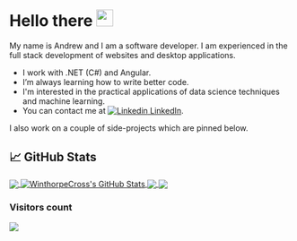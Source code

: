 
# Hello there <img src="https://birderstorage.blob.core.windows.net/domain/wave.gif" width="30px" height="30px" />

My name is Andrew and I am a software developer.  I am experienced in the full stack development of websites and desktop applications.

- I work with .NET (C#) and Angular.
- I’m always learning how to write better code.
- I'm interested in the practical applications of data science techniques and machine learning.
- You can contact me at  [![Linkedin](https://i.stack.imgur.com/gVE0j.png) LinkedIn][2].

[2]: https://www.linkedin.com/in/andrewstuartcross/

I also work on a couple of side-projects which are pinned below.

<!---

- 👀 I’m interested in ...
- 🌱 I’m currently learning ...
- 💞️ I’m looking to collaborate on ...
- 📫 You can reach me at  [![Linkedin](https://i.stack.imgur.com/gVE0j.png) LinkedIn][2]

WinthorpeCross/WinthorpeCross is a ✨ special ✨ repository because its `README.md` (this file) appears on your GitHub profile.
You can click the Preview link to take a look at your changes.

Shiels.io
![](https://img.shields.io/badge/<WORD_ON_LEFT>-<WORD_ON_RIGHT>-informational?style=flat&logo=<LOGO_NAME>&logoColor=white&color=2bbc8a)

--->


## &#x1f4c8; GitHub Stats

<a href="https://github.com/WinthorpeCross/WinthorpeCross">
  <img align="center" src="https://github-readme-stats.vercel.app/api/top-langs/?username=WinthorpeCross&hide=html,scss&title_color=ffffff&text_color=c9cacc&icon_color=2bbc8a&bg_color=1d1f21&langs_count=3" />
</a>
<a href="https://github.com/WinthorpeCross/WinthorpeCross">
  <img align="center" src="https://github-readme-stats.vercel.app/api?username=WinthorpeCross&show_icons=true&line_height=27&count_private=true&title_color=ffffff&text_color=c9cacc&icon_color=2bbc8a&bg_color=1d1f21" alt="WinthorpeCross's GitHub Stats" />
</a>

<a href="https://github.com/WinthorpeCross/Birder">
  <img align="center" src="https://github-readme-stats.vercel.app/api/pin/?username=WinthorpeCross&repo=Birder&title_color=ffffff&text_color=c9cacc&icon_color=2bbc8a&bg_color=1d1f21" />
</a>

<a href="https://github.com/WinthorpeCross/birder-client">
  <img align="center" src="https://github-readme-stats.vercel.app/api/pin/?username=WinthorpeCross&repo=birder-client&title_color=ffffff&text_color=c9cacc&icon_color=2bbc8a&bg_color=1d1f21" />
</a> 

### Visitors count

<img src="https://profile-counter.glitch.me/WinthorpeCross/count.svg" />
